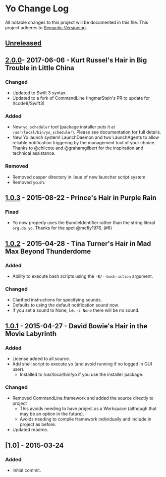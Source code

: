 # Yo Change Log

All notable changes to this project will be documented in this file. This project adheres to [Semantic Versioning](http://semver.org/).

## [Unreleased][unreleased]
## [2.0.0]- 2017-06-06 - Kurt Russel's Hair in Big Trouble in Little China

### Changed
- Updated to Swift 3 syntax.
- Updated to a fork of CommandLine (IngmarStein's PR to update for Xcode8/Swift3)

### Added
- New `yo_scheduler` tool (package installer puts it at `/usr/local/bin/yo_scheduler`). Please see documentation for full details.
- New Yo launch system! LaunchDaemon and two LaunchAgents to allow reliable
  notification triggering by the management tool of your choice. Thanks to
  @chilcote and @grahamgilbert for the inspiration and technical assistance.

### Removed
- Removed casper directory in lieue of new launcher script system.
- Removed yo.sh.
## [1.0.3] - 2015-08-22 - Prince's Hair in Purple Rain
### Fixed
- Yo now properly uses the BundleIdentifier rather than the string literal `org.da.yo`. Thanks for the spot @mcfly1976. (#6)

## [1.0.2] - 2015-04-28 - Tina Turner's Hair in Mad Max Beyond Thunderdome
### Added
- Ability to execute bash scripts using the `-B/--bash-action` argument.

### Changed
- Clarified instructions for specifying sounds.
- Defaults to using the default notification sound now.
- If you set a sound to None, i.e. `-z None` there will be no sound.

## [1.0.1] - 2015-04-27 - David Bowie's Hair in the Movie Labyrinth
### Added
- License added to all source.
- Add shell script to execute yo (and avoid running if no logged in GUI user).
	- Installed to /usr/local/bin/yo if you use the installer package.

### Changed
- Removed CommandLine.framework and added the source directly to project
	- This avoids needing to have project as a Workspace (although that may be an option in the future).
	- Avoids needing to compile framework individually and include in project as before.
- Updated readme.

## [1.0] - 2015-03-24
### Added
- Initial commit.

[unreleased]: https://github.com/sheagcraig/yo/compare/2.0.0...HEAD
[2.0.0]: https://github.com/sheagcraig/yo/compare/2.0.0...1.0.3
[1.0.3]: https://github.com/sheagcraig/yo/compare/1.0.2...1.0.3
[1.0.2]: https://github.com/sheagcraig/yo/compare/1.0.1...1.0.2
[1.0.1]: https://github.com/sheagcraig/yo/compare/1.0...1.0.1
